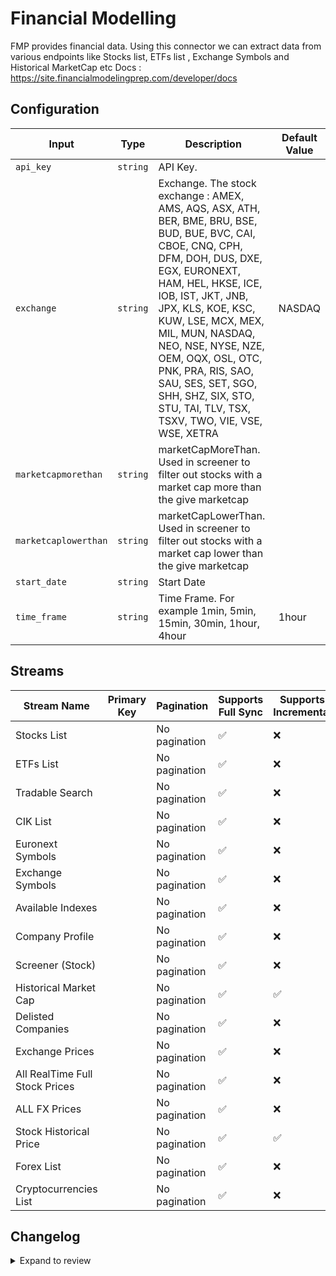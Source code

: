 # Financial Modelling
FMP provides financial data.
Using this connector we can extract data from various endpoints like Stocks list, ETFs list , Exchange Symbols and Historical MarketCap etc
Docs : https://site.financialmodelingprep.com/developer/docs

## Configuration

| Input | Type | Description | Default Value |
|-------|------|-------------|---------------|
| `api_key` | `string` | API Key.  |  |
| `exchange` | `string` | Exchange. The stock exchange : AMEX, AMS, AQS, ASX, ATH, BER, BME, BRU, BSE, BUD, BUE, BVC, CAI, CBOE, CNQ, CPH, DFM, DOH, DUS, DXE, EGX, EURONEXT, HAM, HEL, HKSE, ICE, IOB, IST, JKT, JNB, JPX, KLS, KOE, KSC, KUW, LSE, MCX, MEX, MIL, MUN, NASDAQ, NEO, NSE, NYSE, NZE, OEM, OQX, OSL, OTC, PNK, PRA, RIS, SAO, SAU, SES, SET, SGO, SHH, SHZ, SIX, STO, STU, TAI, TLV, TSX, TSXV, TWO, VIE, VSE, WSE, XETRA | NASDAQ |
| `marketcapmorethan` | `string` | marketCapMoreThan. Used in screener to filter out stocks with a market cap more than the give marketcap |  |
| `marketcaplowerthan` | `string` | marketCapLowerThan. Used in screener to filter out stocks with a market cap lower than the give marketcap |  |
| `start_date` | `string` | Start Date |  |
| `time_frame` | `string` | Time Frame. For example 1min, 5min, 15min, 30min, 1hour, 4hour | 1hour |

## Streams
| Stream Name | Primary Key | Pagination | Supports Full Sync | Supports Incremental |
|-------------|-------------|------------|---------------------|----------------------|
| Stocks List |  | No pagination | ✅ |  ❌  |
| ETFs List |  | No pagination | ✅ |  ❌  |
| Tradable Search  |  | No pagination | ✅ |  ❌  |
| CIK List |  | No pagination | ✅ |  ❌  |
| Euronext Symbols |  | No pagination | ✅ |  ❌  |
| Exchange Symbols |  | No pagination | ✅ |  ❌  |
| Available Indexes |  | No pagination | ✅ |  ❌  |
| Company Profile |  | No pagination | ✅ |  ❌  |
| Screener (Stock) |  | No pagination | ✅ |  ❌  |
| Historical Market Cap |  | No pagination | ✅ |  ✅  |
| Delisted Companies |  | No pagination | ✅ |  ❌  |
| Exchange Prices |  | No pagination | ✅ |  ❌  |
| All RealTime Full Stock Prices |  | No pagination | ✅ |  ❌  |
| ALL FX Prices |  | No pagination | ✅ |  ❌  |
| Stock Historical Price |  | No pagination | ✅ |  ✅  |
| Forex List |  | No pagination | ✅ |  ❌  |
| Cryptocurrencies List |  | No pagination | ✅ |  ❌  |

## Changelog

<details>
  <summary>Expand to review</summary>

| Version          | Date              | Pull Request | Subject        |
|------------------|-------------------|--------------|----------------|
| 0.0.36 | 2025-10-21 | [68473](https://github.com/airbytehq/airbyte/pull/68473) | Update dependencies |
| 0.0.35 | 2025-10-14 | [68075](https://github.com/airbytehq/airbyte/pull/68075) | Update dependencies |
| 0.0.34 | 2025-10-07 | [67296](https://github.com/airbytehq/airbyte/pull/67296) | Update dependencies |
| 0.0.33 | 2025-09-30 | [66782](https://github.com/airbytehq/airbyte/pull/66782) | Update dependencies |
| 0.0.32 | 2025-09-24 | [65811](https://github.com/airbytehq/airbyte/pull/65811) | Update dependencies |
| 0.0.31 | 2025-08-23 | [65252](https://github.com/airbytehq/airbyte/pull/65252) | Update dependencies |
| 0.0.30 | 2025-08-09 | [64713](https://github.com/airbytehq/airbyte/pull/64713) | Update dependencies |
| 0.0.29 | 2025-07-26 | [63978](https://github.com/airbytehq/airbyte/pull/63978) | Update dependencies |
| 0.0.28 | 2025-07-19 | [63558](https://github.com/airbytehq/airbyte/pull/63558) | Update dependencies |
| 0.0.27 | 2025-07-12 | [62981](https://github.com/airbytehq/airbyte/pull/62981) | Update dependencies |
| 0.0.26 | 2025-07-05 | [62785](https://github.com/airbytehq/airbyte/pull/62785) | Update dependencies |
| 0.0.25 | 2025-06-28 | [62383](https://github.com/airbytehq/airbyte/pull/62383) | Update dependencies |
| 0.0.24 | 2025-06-21 | [61937](https://github.com/airbytehq/airbyte/pull/61937) | Update dependencies |
| 0.0.23 | 2025-06-14 | [61188](https://github.com/airbytehq/airbyte/pull/61188) | Update dependencies |
| 0.0.22 | 2025-05-24 | [60367](https://github.com/airbytehq/airbyte/pull/60367) | Update dependencies |
| 0.0.21 | 2025-05-10 | [59988](https://github.com/airbytehq/airbyte/pull/59988) | Update dependencies |
| 0.0.20 | 2025-05-03 | [58852](https://github.com/airbytehq/airbyte/pull/58852) | Update dependencies |
| 0.0.19 | 2025-04-19 | [58332](https://github.com/airbytehq/airbyte/pull/58332) | Update dependencies |
| 0.0.18 | 2025-04-12 | [57822](https://github.com/airbytehq/airbyte/pull/57822) | Update dependencies |
| 0.0.17 | 2025-04-05 | [57232](https://github.com/airbytehq/airbyte/pull/57232) | Update dependencies |
| 0.0.16 | 2025-03-29 | [56517](https://github.com/airbytehq/airbyte/pull/56517) | Update dependencies |
| 0.0.15 | 2025-03-22 | [55983](https://github.com/airbytehq/airbyte/pull/55983) | Update dependencies |
| 0.0.14 | 2025-03-08 | [54984](https://github.com/airbytehq/airbyte/pull/54984) | Update dependencies |
| 0.0.13 | 2025-02-22 | [54436](https://github.com/airbytehq/airbyte/pull/54436) | Update dependencies |
| 0.0.12 | 2025-02-15 | [53730](https://github.com/airbytehq/airbyte/pull/53730) | Update dependencies |
| 0.0.11 | 2025-02-08 | [53325](https://github.com/airbytehq/airbyte/pull/53325) | Update dependencies |
| 0.0.10 | 2025-02-01 | [52796](https://github.com/airbytehq/airbyte/pull/52796) | Update dependencies |
| 0.0.9 | 2025-01-25 | [52305](https://github.com/airbytehq/airbyte/pull/52305) | Update dependencies |
| 0.0.8 | 2025-01-18 | [51634](https://github.com/airbytehq/airbyte/pull/51634) | Update dependencies |
| 0.0.7 | 2025-01-11 | [51064](https://github.com/airbytehq/airbyte/pull/51064) | Update dependencies |
| 0.0.6 | 2024-12-28 | [50524](https://github.com/airbytehq/airbyte/pull/50524) | Update dependencies |
| 0.0.5 | 2024-12-21 | [50060](https://github.com/airbytehq/airbyte/pull/50060) | Update dependencies |
| 0.0.4 | 2024-12-14 | [49516](https://github.com/airbytehq/airbyte/pull/49516) | Update dependencies |
| 0.0.3 | 2024-12-12 | [49157](https://github.com/airbytehq/airbyte/pull/49157) | Update dependencies |
| 0.0.2 | 2024-11-04 | [48299](https://github.com/airbytehq/airbyte/pull/48299) | Update dependencies |
| 0.0.1 | 2024-10-22 | | Initial release by [@ombhardwajj](https://github.com/ombhardwajj) via Connector Builder |

</details>
